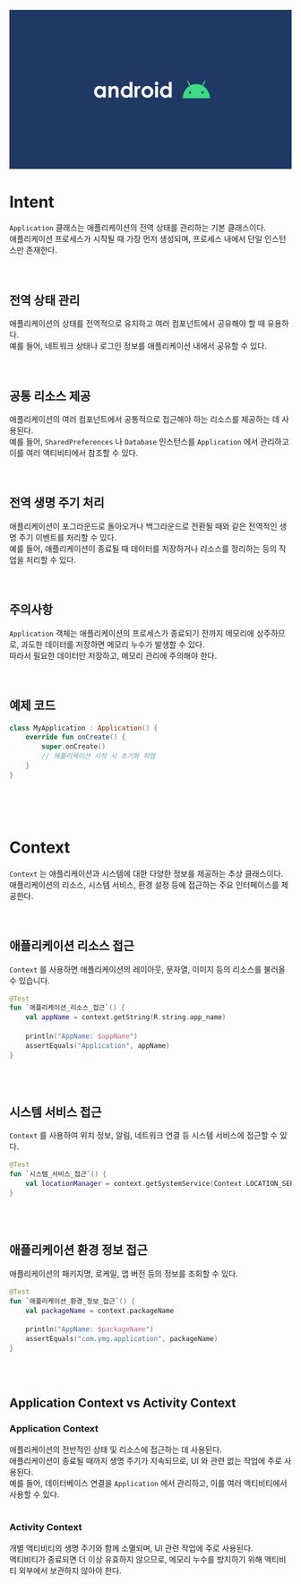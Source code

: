 ![image](./android.png)
# Intent
`Application` 클래스는 애플리케이션의 전역 상태를 관리하는 기본 클래스이다.<br/>
애플리케이션 프로세스가 시작될 때 가장 먼저 생성되며, 프로세스 내에서 단일 인스턴스만 존재한다.<br/>
<br/>
<br/>

## 전역 상태 관리
애플리케이션의 상태를 전역적으로 유지하고 여러 컴포넌트에서 공유해야 할 때 유용하다.<br/>
예를 들어, 네트워크 상태나 로그인 정보를 애플리케이션 내에서 공유할 수 있다.<br/>
<br/>
<br/>

## 공통 리소스 제공
애플리케이션의 여러 컴포넌트에서 공통적으로 접근해야 하는 리소스를 제공하는 데 사용된다.<br/>
예를 들어, `SharedPreferences` 나 `Database` 인스턴스를 `Application` 에서 관리하고 이를 여러 액티비티에서 참조할 수 있다.<br/>
<br/>
<br/>

## 전역 생명 주기 처리
애플리케이션이 포그라운드로 돌아오거나 백그라운드로 전환될 때와 같은 전역적인 생명 주기 이벤트를 처리할 수 있다.<br/>
예를 들어, 애플리케이션이 종료될 때 데이터를 저장하거나 리소스를 정리하는 등의 작업을 처리할 수 있다.<br/>
<br/>
<br/>

## 주의사항
`Application` 객체는 애플리케이션의 프로세스가 종료되기 전까지 메모리에 상주하므로, 과도한 데이터를 저장하면 메모리 누수가 발생할 수 있다.<br/> 
따라서 필요한 데이터만 저장하고, 메모리 관리에 주의해야 한다.<br/>
<br/>
<br/>

## 예제 코드
```kotlin
class MyApplication : Application() {
    override fun onCreate() {
        super.onCreate()
        // 애플리케이션 시작 시 초기화 작업
    }
}
```
<br/>
<br/>
<br/>



# Context
`Context` 는 애플리케이션과 시스템에 대한 다양한 정보를 제공하는 추상 클래스이다.<br/>
애플리케이션의 리소스, 시스템 서비스, 환경 설정 등에 접근하는 주요 인터페이스를 제공한다.<br/>
<br/>
<br/>

## 애플리케이션 리소스 접근
`Context` 를 사용하면 애플리케이션의 레이아웃, 문자열, 이미지 등의 리소스를 불러올 수 있습니다.<br/>

```kotlin
@Test
fun `애플리케이션_리소스_접근`() {
    val appName = context.getString(R.string.app_name)

    println("AppName: $appName")
    assertEquals("Application", appName)
}
```
<br/>
<br/>

## 시스템 서비스 접근
`Context` 를 사용하여 위치 정보, 알림, 네트워크 연결 등 시스템 서비스에 접근할 수 있다.<br/>

```kotlin
@Test
fun `시스템_서비스_접근`() {
    val locationManager = context.getSystemService(Context.LOCATION_SERVICE) as LocationManager
}
```
<br/>
<br/>

## 애플리케이션 환경 정보 접근
애플리케이션의 패키지명, 로케일, 앱 버전 등의 정보를 조회할 수 있다.<br/>

```kotlin
@Test
fun `애플리케이션_환경_정보_접근`() {
    val packageName = context.packageName

    println("AppName: $packageName")
    assertEquals("com.ymg.application", packageName)
}
```
<br/>
<br/>

## Application Context vs Activity Context
### Application Context
애플리케이션의 전반적인 상태 및 리소스에 접근하는 데 사용된다.<br/>
애플리케이션이 종료될 때까지 생명 주기가 지속되므로, UI 와 관련 없는 작업에 주로 사용된다.<br/>
예를 들어, 데이터베이스 연결을 `Application` 에서 관리하고, 이를 여러 액티비티에서 사용할 수 있다.<br/>
<br/>

### Activity Context
개별 액티비티의 생명 주기와 함께 소멸되며, UI 관련 작업에 주로 사용된다.<br/>
액티비티가 종료되면 더 이상 유효하지 않으므로, 메모리 누수를 방지하기 위해 액티비티 외부에서 보관하지 않아야 한다.<br/>
